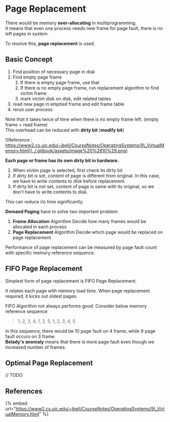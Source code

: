 # Page Replacement

There would be memory **over-allocating** in multiprogramming.  
It means that even one process needs new frame for page fault, there is no left pages in system.

To resolve this, **page replacement** is used.

## Basic Concept

1. Find position of necessary page in disk
2. Find empty page frame
   1. If there is empty page frame, use that
   2. If there is no empty page frame, run replacement algorithm to find victim frame
   3. mark victim disk on disk, edit related tables
3. read new page in emptied frame and edit frame table
4. rerun user process

Note that it takes twice of time when there is no empty frame left. \(empty frame + read frame\)  
This overhead can be reduced with **dirty bit** \(**modify bit**\)

![Reference : https://www2.cs.uic.edu/~jbell/CourseNotes/OperatingSystems/9\_VirtualMemory.html](../.gitbook/assets/image%20%2810%29.png)

**Each page or frame has its own dirty bit in hardware.**

1. When victim page is selected, first check its dirty bit
2. If dirty bit is set, content of page is different from original. In this case, we have to write contents to disk before replacement.
3. If dirty bit is not set, content of page is same with its original, so we don't have to write contents to disk.

This can reduce i/o time significantly.

**Demand Paging** have to solve two important problem:

1. **Frame Allocation** Algorithm Decide how many frames would be allocated in each process
2. **Page Replacement** Algorithm Decide which page would be replaced on page replacement

Performance of page replacement can be measured by page fault count with specific memory reference sequence.

## FIFO Page Replacement

Simplest form of page replacement is FIFO Page Replacement.

It relates each page with memory load time. When page replacement required, it kicks out oldest pages.

FIFO Algorithm not always performs good. Consider below memory reference sequence

> 1, 2, 3, 4, 1, 2, 5, 1, 2, 3, 4, 5

In this sequence, there would be 10 page fault on 4 frame, while 9 page fault occurs on 3 frame.  
**Belady's anomaly** means that there is more page fault even though we increased number of frames.

## Optimal Page Replacement

// TODO





## References

{% embed url="https://www2.cs.uic.edu/~jbell/CourseNotes/OperatingSystems/9\_VirtualMemory.html" %}



